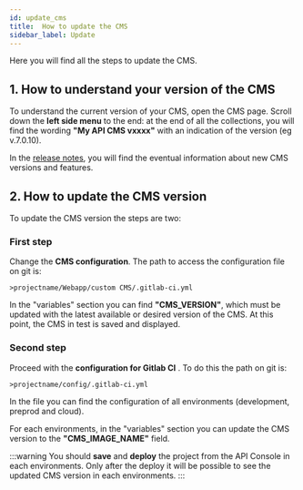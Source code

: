 ```yaml
---
id: update_cms
title:  How to update the CMS
sidebar_label: Update
---
```

Here you will find all the steps to update the CMS.

## 1. How to understand your version of the CMS

To understand the current version of your CMS, open the CMS page. Scroll down the **left side menu** to the end: at the end of all the collections, you will find the wording **"My API CMS vxxxx"** with an indication of the version (eg v.7.0.10).

In the [release notes](../release_notes/release_notes), you will find the eventual information about new CMS versions and features.

## 2. How to update the CMS version

To update the CMS version the steps are two:

### First step

Change the **CMS configuration**. The path to access the configuration file on git is:

`>projectname/Webapp/custom CMS/.gitlab-ci.yml`

In the "variables" section you can find **"CMS_VERSION"**, which must be updated with the latest available or desired version of the CMS. At this point, the CMS in test is saved and displayed.

### Second step

Proceed with the **configuration for Gitlab CI** . To do this the path on git is:

`>projectname/config/.gitlab-ci.yml`

In the file you can find the configuration of all environments (development, preprod and cloud).

For each environments, in the "variables" section you can update the CMS version to the **"CMS_IMAGE_NAME"** field.

:::warning
You should **save** and **deploy** the project from the API Console in each environments. Only after the deploy it will be possible to see the updated CMS version in each environments.
:::
